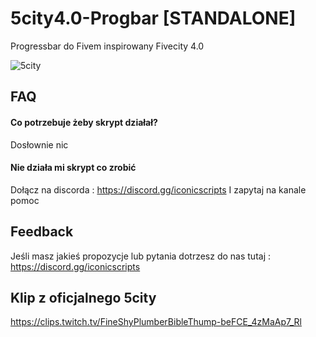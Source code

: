 # 5city4.0-Progbar [STANDALONE]
Progressbar do Fivem inspirowany Fivecity 4.0

![5city](https://media.discordapp.net/attachments/985607890100437063/1270023532121690256/image.png?ex=66b23115&is=66b0df95&hm=f57b245bc112d60fc7720d2212676fe6a849dbb340dfd8c41be729d20b30c12f&=&format=webp&quality=lossless)

## FAQ

#### Co potrzebuje żeby skrypt działał?

Dosłownie nic

#### Nie działa mi skrypt co zrobić

Dołącz na discorda : https://discord.gg/iconicscripts I zapytaj na kanale pomoc


## Feedback

Jeśli masz jakieś propozycje lub pytania dotrzesz do nas tutaj : https://discord.gg/iconicscripts

## Klip z oficjalnego 5city

https://clips.twitch.tv/FineShyPlumberBibleThump-beFCE_4zMaAp7_Rl


